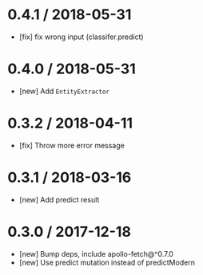 # 0.4.1 / 2018-05-31

* [fix] fix wrong input (classifer.predict)

# 0.4.0 / 2018-05-31

* [new] Add `EntityExtractor`

# 0.3.2 / 2018-04-11

* [fix] Throw more error message

# 0.3.1 / 2018-03-16

* [new] Add predict result

# 0.3.0 / 2017-12-18

* [new] Bump deps, include apollo-fetch@^0.7.0
* [new] Use predict mutation instead of predictModern
